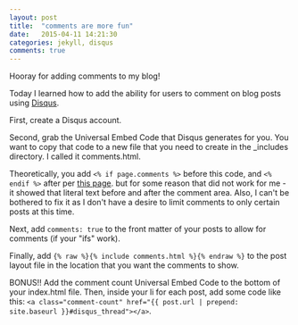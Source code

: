 ```yaml
---
layout: post
title:  "comments are more fun"
date:   2015-04-11 14:21:30
categories: jekyll, disqus
comments: true
---
```

Hooray for adding comments to my blog!

Today I learned how to add the ability for users to comment on blog posts using [Disqus](https://disqus.com/).

First, create a Disqus account.

Second, grab the Universal Embed Code that Disqus generates for you.  You want to copy that code to a new file that you need to create in the _includes directory.  I called it comments.html.

Theoretically, you add `<% if page.comments %>` before this code, and `<% endif %>` after per [this page](https://help.disqus.com/customer/portal/articles/472138-jekyll-installation-instructions). but for some reason that did not work for me - it showed that literal text before and after the comment area.  Also, I can't be bothered to fix it as I don't have a desire to limit comments to only certain posts at this time.

Next, add `comments: true` to the front matter of your posts to allow for comments (if your "ifs" work).

Finally, add `{% raw %}{% include comments.html %}{% endraw %}` to the post layout file in the location that you want the comments to show.

BONUS!!  Add the comment count Universal Embed Code to the bottom of your index.html file.  Then, inside your li for each post, add some code like this:
`<a class="comment-count" href="{{ post.url | prepend: site.baseurl }}#disqus_thread"></a>`.